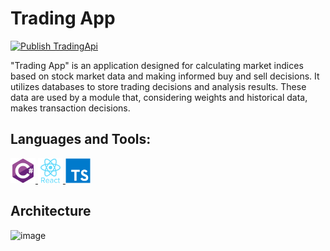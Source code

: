 # Trading App

[![Publish TradingApi](https://github.com/michalpawlik93/tradingApp/actions/workflows/main.yml/badge.svg)](https://github.com/michalpawlik93/tradingApp/actions/workflows/main.yml)


"Trading App" is an application designed for calculating market indices based on stock market data and making informed buy and sell decisions. It utilizes databases to store trading decisions and analysis results. These data are used by a module that, considering weights and historical data, makes transaction decisions.

## Languages and Tools:
<p align="left"> <a href="https://www.w3schools.com/cs/" target="_blank" rel="noreferrer"> <img src="https://raw.githubusercontent.com/devicons/devicon/master/icons/csharp/csharp-original.svg" alt="csharp" width="40" height="40"/> </a> <a href="https://reactjs.org/" target="_blank" rel="noreferrer"> <img src="https://raw.githubusercontent.com/devicons/devicon/master/icons/react/react-original-wordmark.svg" alt="react" width="40" height="40"/> </a> <a href="https://www.typescriptlang.org/" target="_blank" rel="noreferrer"> <img src="https://raw.githubusercontent.com/devicons/devicon/master/icons/typescript/typescript-original.svg" alt="typescript" width="40" height="40"/> </a> </p>

## Architecture

![image](https://github.com/michalpawlik93/tradingApp/assets/37804978/8c4609fa-4028-456d-ad2f-bb9f3abf6342)
